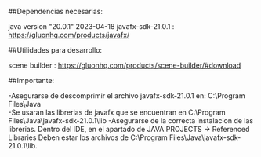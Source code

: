 ##Dependencias necesarias:

java version "20.0.1" 2023-04-18
javafx-sdk-21.0.1 : https://gluonhq.com/products/javafx/

##Utilidades para desarrollo:

scene builder : https://gluonhq.com/products/scene-builder/#download


##Importante:

-Asegurarse de descomprimir el archivo javafx-sdk-21.0.1 en:  C:\Program Files\Java\
-Se usaran las librerias de javafx que se encuentran en C:\Program Files\Java\javafx-sdk-21.0.1\lib
-Asegurarse de la correcta instalacion de las librerias. Dentro del IDE, en el apartado de JAVA PROJECTS -> Referenced Libraries
Deben estar los archivos de C:\Program Files\Java\javafx-sdk-21.0.1\lib.
